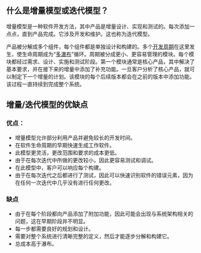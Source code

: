 ## 什么是增量模型或迭代模型？

增量模型是一种软件开发方法，其中产品是增量设计、实现和测试的。每次添加一点点，直到产品完成。它涉及开发和维护。这也称为迭代模型。

产品被分解成多个组件，每个组件都是单独设计和构建的。多个[开发周期](https://toolsqa.com/software-testing/software-development-life-cycle/)在这里发生，使生命周期成为“[多瀑布](https://www.toolsqa.com/software-testing/waterfall-model/)”循环。周期被分成更小、更容易管理的模块。每个模块都经过需求、设计、实施和测试阶段。第一个模块通常是核心产品，其中解决了基本要求，并在接下来的增量中添加了补充功能。一旦客户分析了核心产品，就可以制定下一个增量的计划。该模块的每个后续版本都会在之前的版本中添加功能。该过程一直持续到完成整个系统。

## 增量/迭代模型的优缺点

### 优点：

-   增量模型允许部分利用产品并避免较长的开发时间。
-   在软件生命周期的早期快速生成工作软件。
-   此模型更灵活，更改范围和要求的成本更低。
-   由于在每次迭代中所做的更改较小，因此更容易测试和调试。
-   在此模型中，客户可以响应每个构建。
-   由于在每次迭代之后都进行了测试，因此可以快速识别软件的错误元素，因为在任何一次迭代中几乎没有进行任何更改。

### 缺点

-   由于在每个阶段都向产品添加了附加功能，因此可能会出现与系统架构相关的问题，这在早期阶段并不明显。
-   每一步都需要良好的规划和设计。
-   需要对整个系统进行清晰完整的定义，然后才能逐步分解和构建它。
-   总成本高于瀑布。